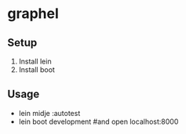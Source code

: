 # graphel

## Setup

1. Install lein
2. Install boot

## Usage

* lein midje :autotest
* lein boot development #and open localhost:8000

